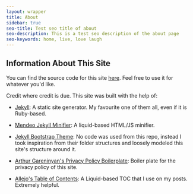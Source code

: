 ```yaml
---
layout: wrapper
title: About
sidebar: true
seo-title: Test seo title of about
seo-description: This is a test seo description of the about page
seo-keywords: home, live, love laugh
---
```

<section markdown="1">

## Information About This Site

You can find the source code for this site <a href="https://github.com/subsevenx/jekyll-subseven.io" target="_blank" rel="dofollow noopener">here</a>. Feel free to use it for whatever you'd like.

Credit where credit is due. This site was built with the help of&#58; 
    
- <a href="https://jekyllrb.com/" target="_blank" rel="nofollow noopener">Jekyll</a>&#58; A static site generator. My favourite one of them all, even if it is Ruby-based.
    
- <a href="https://github.com/Mendeo/jekyll-minifier" target="_blank" rel="nofollow noopener">Mendeo Jekyll Minifier</a>&#58; A liquid-based HTML/JS minifier.
    
- <a href="https://github.com/jonaharagon/jekyll-bootstrap-theme" target="_blank" rel="nofollow noopener">Jekyll Bootstrap Theme</a>&#58; No code was used from this repo, instead I took inspiration from their folder structures and loosely modeled this site's structure around it.
    
- <a href="https://github.com/ArthurGareginyan/privacy-policy-template" target="_blank" rel="nofollow noopener">Arthur Gareninyan's Privacy Policy Boilerplate</a>&#58; Boiler plate for the privacy policy of this site.
    
- <a href="https://github.com/allejo/jekyll-toc" target="_blank" rel="nofollow noopener">Allejo's Table of Contents</a>&#58; A Liquid-based TOC that I use on my posts. Extremely helpful.       
</section>